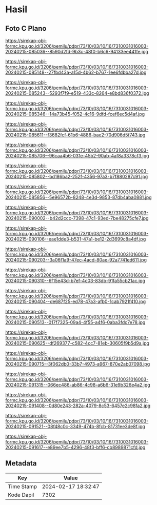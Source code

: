 # Hasil

## Foto C Plano

https://sirekap-obj-formc.kpu.go.id/3206/pemilu/pdpr/73/10/03/10/16/7310031016003-20240215-085036--8590d2fd-9b3c-48f0-b6c6-94133ee441fe.jpg

https://sirekap-obj-formc.kpu.go.id/3206/pemilu/pdpr/73/10/03/10/16/7310031016003-20240215-085148--27fbd43a-a15d-4b62-b767-1ee6fdbba27d.jpg

https://sirekap-obj-formc.kpu.go.id/3206/pemilu/pdpr/73/10/03/10/16/7310031016003-20240215-085243--5293f7f9-e519-433c-8264-e8bd836f0372.jpg

https://sirekap-obj-formc.kpu.go.id/3206/pemilu/pdpr/73/10/03/10/16/7310031016003-20240215-085346--14a73b45-f052-4c16-9dfd-fcef6ec5d4af.jpg

https://sirekap-obj-formc.kpu.go.id/3206/pemilu/pdpr/73/10/03/10/16/7310031016003-20240215-085611--f3682fcf-61b6-4886-bae2-70d906d5f743.jpg

https://sirekap-obj-formc.kpu.go.id/3206/pemilu/pdpr/73/10/03/10/16/7310031016003-20240215-085706--96caa4b6-031e-45b2-90ab-4af8a3378cf3.jpg

https://sirekap-obj-formc.kpu.go.id/3206/pemilu/pdpr/73/10/03/10/16/7310031016003-20240215-085802--bd186ba2-252f-4356-97a3-b7f880287c91.jpg

https://sirekap-obj-formc.kpu.go.id/3206/pemilu/pdpr/73/10/03/10/16/7310031016003-20240215-085856--5e96572b-8248-4e3d-9853-87db4aba0881.jpg

https://sirekap-obj-formc.kpu.go.id/3206/pemilu/pdpr/73/10/03/10/16/7310031016003-20240215-090002--b42d2ccc-7398-47c1-93ed-7be48275cfe7.jpg

https://sirekap-obj-formc.kpu.go.id/3206/pemilu/pdpr/73/10/03/10/16/7310031016003-20240215-090106--eae1dde3-b531-47a1-be12-2d3699c8a4df.jpg

https://sirekap-obj-formc.kpu.go.id/3206/pemilu/pdpr/73/10/03/10/16/7310031016003-20240215-090203--3a06f1a9-47ec-4acd-80ae-92a7741ed611.jpg

https://sirekap-obj-formc.kpu.go.id/3206/pemilu/pdpr/73/10/03/10/16/7310031016003-20240215-090310--6f15e43d-b7ef-4c03-83db-91fa55cb21ac.jpg

https://sirekap-obj-formc.kpu.go.id/3206/pemilu/pdpr/73/10/03/10/16/7310031016003-20240215-090404--de687f25-ed78-47a3-afb0-1cab7921f410.jpg

https://sirekap-obj-formc.kpu.go.id/3206/pemilu/pdpr/73/10/03/10/16/7310031016003-20240215-090513--017f7325-09a4-4f55-a4f6-0aba3fdc7e78.jpg

https://sirekap-obj-formc.kpu.go.id/3206/pemilu/pdpr/73/10/03/10/16/7310031016003-20240215-090625--df269377-c582-4cc7-81eb-30605f9b5d9a.jpg

https://sirekap-obj-formc.kpu.go.id/3206/pemilu/pdpr/73/10/03/10/16/7310031016003-20240215-090715--3f062db0-33b7-4973-a967-870e2ab07098.jpg

https://sirekap-obj-formc.kpu.go.id/3206/pemilu/pdpr/73/10/03/10/16/7310031016003-20240215-091315--066ec486-ab86-4c98-a6b6-31e9b326e4a2.jpg

https://sirekap-obj-formc.kpu.go.id/3206/pemilu/pdpr/73/10/03/10/16/7310031016003-20240215-091408--0d80e243-282a-4079-8c53-6457e2c98fa2.jpg

https://sirekap-obj-formc.kpu.go.id/3206/pemilu/pdpr/73/10/03/10/16/7310031016003-20240215-091521--08f48c0c-3349-474b-8fcb-81731ee3de8f.jpg

https://sirekap-obj-formc.kpu.go.id/3206/pemilu/pdpr/73/10/03/10/16/7310031016003-20240215-091617--e89ee7b5-4296-48f3-bff6-cb8989871cfd.jpg


## Metadata

| Key        | Value               |
| ---------- | ------------------- |
| Time Stamp | 2024-02-17 18:32:47 |
| Kode Dapil | 7302                |



